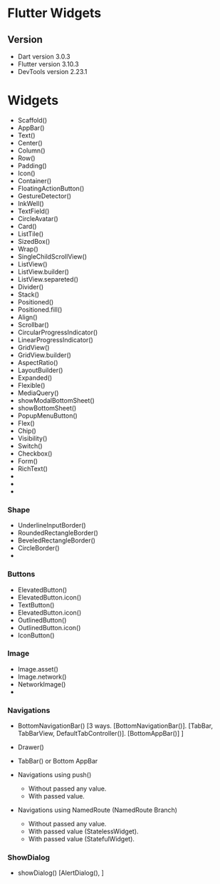 # Flutter Widgets

## Version

-   Dart version 3.0.3
-   Flutter version 3.10.3
-   DevTools version 2.23.1



# Widgets

-   Scaffold()
-   AppBar()
-   Text()
-   Center()
-   Column()
-   Row()
-   Padding()
-   Icon()
-   Container()
-   FloatingActionButton()
-   GestureDetector()
-   InkWell()
-   TextField()
-   CircleAvatar()
-   Card()
-   ListTile()
-   SizedBox()
-   Wrap()
-   SingleChildScrollView()
-   ListView()
-   ListView.builder()
-   ListView.separeted()
-   Divider()
-   Stack()
-   Positioned()
-   Positioned.fill()
-   Align()
-   Scrollbar()
-   CircularProgressIndicator()
-   LinearProgressIndicator()
-   GridView()
-   GridView.builder()
-   AspectRatio()
-   LayoutBuilder()
-   Expanded()
-   Flexible()
-   MediaQuery()
-   showModalBottomSheet()
-   showBottomSheet()
-   PopupMenuButton()
-   Flex()
-   Chip()
-   Visibility()
-   Switch()
-   Checkbox()
-   Form()
-   RichText()
-   
-   
-   


### Shape

-   UnderlineInputBorder()
-   RoundedRectangleBorder()
-   BeveledRectangleBorder()
-   CircleBorder()
-   

### Buttons

-   ElevatedButton()
-   ElevatedButton.icon()
-   TextButton()
-   ElevatedButton.icon()
-   OutlinedButton()
-   OutlinedButton.icon()
-   IconButton()


### Image

-   Image.asset()
-   Image.network()
-   NetworkImage()
-   

### Navigations

-   BottomNavigationBar() [3 ways. [BottomNavigationBar()]. [TabBar, TabBarView, DefaultTabController()]. [BottomAppBar()] ]
-   Drawer()
-   TabBar() or Bottom AppBar

-   Navigations using push()
    -   Without passed any value.
    -   With passed value.

-   Navigations using NamedRoute (NamedRoute Branch)
    -   Without passed any value.
    -   With passed value (StatelessWidget).
    -   With passed value (StatefulWidget).



### ShowDialog

- showDialog() [AlertDialog(), ]

